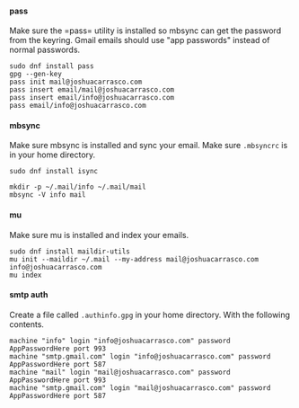 #### pass

Make sure the =pass= utility is installed so mbsync can get the password from the keyring.
Gmail emails should use "app passwords" instead of normal passwords.

```shell
sudo dnf install pass
gpg --gen-key
pass init mail@joshuacarrasco.com
pass insert email/mail@joshuacarrasco.com
pass insert email/info@joshuacarrasco.com
pass email/info@joshuacarrasco.com
```

#### mbsync

Make sure mbsync is installed and sync your email.
Make sure ```.mbsyncrc``` is in your home directory.

```shell
sudo dnf install isync

mkdir -p ~/.mail/info ~/.mail/mail
mbsync -V info mail
```

#### mu

Make sure mu is installed and index your emails.

```shell
sudo dnf install maildir-utils
mu init --maildir ~/.mail --my-address mail@joshuacarrasco.com info@joshuacarrasco.com
mu index
```

#### smtp auth

Create a file called ```.authinfo.gpg``` in your home directory. With the following contents.

```
machine "info" login "info@joshuacarrasco.com" password AppPasswordHere port 993
machine "smtp.gmail.com" login "info@joshuacarrasco.com" password AppPasswordHere port 587
machine "mail" login "mail@joshuacarrasco.com" password AppPasswordHere port 993
machine "smtp.gmail.com" login "mail@joshuacarrasco.com" password AppPasswordHere port 587
```
